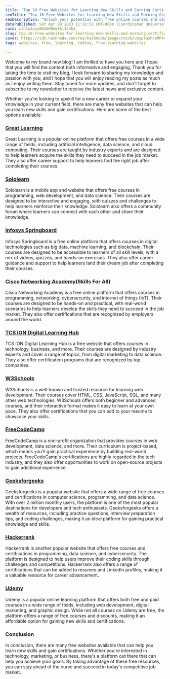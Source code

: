 ```yaml
---
title: "Top 10 Free Websites for Learning New Skills and Earning Certifications"
seoTitle: "Top 10 Free Websites for Learning New Skills and Earning Certification"
seoDescription: "Unlock your potential with free online courses and certifications! Discover top websites to learn new skills and advance your career."
datePublished: Sat Apr 29 2023 11:18:52 GMT+0000 (Coordinated Universal Time)
cuid: clh1w3pnx001609mmfkl134b3
slug: top-10-free-websites-for-learning-new-skills-and-earning-certifications
cover: https://cdn.hashnode.com/res/hashnode/image/stock/unsplash/eMP4sYPJ9x0/upload/37be19b99fc692acc654c3087bb63410.jpeg
tags: websites, free, learning, coding, free-learning-websites

---
```


Welcome to my brand new blog! I am thrilled to have you here and I hope that you will find the content both informative and engaging, Thank you for taking the time to visit my blog, I look forward to sharing my knowledge and passion with you, and I hope that you will enjoy reading my posts as much as I enjoy writing them. Stay tuned for more updates, and don't forget to subscribe to my newsletter to receive the latest news and exclusive content.

Whether you're looking to upskill for a new career or expand your knowledge in your current field, there are many free websites that can help you learn new skills and gain certifications. Here are some of the best options available:

### [**Great Learning**](https://www.mygreatlearning.com/)

Great Learning is a popular online platform that offers free courses in a wide range of fields, including artificial intelligence, data science, and cloud computing. Their courses are taught by industry experts and are designed to help learners acquire the skills they need to succeed in the job market. They also offer career support to help learners find the right job after completing their courses.

### [**Sololearn**](https://www.sololearn.com/)

Sololearn is a mobile app and website that offers free courses in programming, web development, and data science. Their courses are designed to be interactive and engaging, with quizzes and challenges to help learners reinforce their knowledge. Sololearn also offers a community forum where learners can connect with each other and share their knowledge.

### [**Infosys Springboard**](https://infyspringboard.onwingspan.com/web/en/login)

Infosys Springboard is a free online platform that offers courses in digital technologies such as big data, machine learning, and blockchain. Their courses are designed to be accessible to learners of all skill levels, with a mix of videos, quizzes, and hands-on exercises. They also offer career guidance and support to help learners land their dream job after completing their courses.

### [**Cisco Networking Academy**](https://skillsforall.com)**(Skills For All)**

Cisco Networking Academy is a free online platform that offers courses in programming, networking, cybersecurity, and internet of things (IoT). Their courses are designed to be hands-on and practical, with real-world scenarios to help learners develop the skills they need to succeed in the job market. They also offer certifications that are recognized by employers around the world.

### [**TCS iON Digital Learning Hub**](https://learning.tcsionhub.in/iDH/India/Products_detail/6765635)

TCS ION Digital Learning Hub is a free website that offers courses in technology, business, and more. Their courses are designed by industry experts and cover a range of topics, from digital marketing to data science. They also offer certification programs that are recognized by top companies.

### [**W3Schools**](https://www.w3schools.com/)

W3Schools is a well-known and trusted resource for learning web development. Their courses cover HTML, CSS, JavaScript, SQL, and many other web technologies. W3Schools offers both beginner and advanced courses, and their interactive format makes it easy to learn at your own pace. They also offer certifications that you can add to your resume to showcase your skills.

### [**FreeCodeCamp**](https://www.freecodecamp.org/)

FreeCodeCamp is a non-profit organization that provides courses in web development, data science, and more. Their curriculum is project-based, which means you'll gain practical experience by building real-world projects. FreeCodeCamp's certifications are highly regarded in the tech industry, and they also offer opportunities to work on open-source projects to gain additional experience.

### [**Geeksforgeeks**](https://www.geeksforgeeks.org/)

Geeksforgeeks is a popular website that offers a wide range of free courses and certifications in computer science, programming, and data science. With over 2 million monthly users, the platform is one of the most popular destinations for developers and tech enthusiasts. Geeksforgeeks offers a wealth of resources, including practice questions, interview preparation tips, and coding challenges, making it an ideal platform for gaining practical knowledge and skills.

### [**Hackerrank**](https://www.hackerrank.com/)

Hackerrank is another popular website that offers free courses and certifications in programming, data science, and cybersecurity. The platform is designed to help users improve their coding skills through challenges and competitions. Hackerrank also offers a range of certifications that can be added to resumes and LinkedIn profiles, making it a valuable resource for career advancement.

### [**Udemy**](https://www.udemy.com/)

Udemy is a popular online learning platform that offers both free and paid courses in a wide range of fields, including web development, digital marketing, and graphic design. While not all courses on Udemy are free, the platform offers a range of free courses and discounts, making it an affordable option for gaining new skills and certifications.

### **Conclusion**

In conclusion, there are many free websites available that can help you learn new skills and gain certifications. Whether you're interested in technology, marketing, or business, there's a platform out there that can help you achieve your goals. By taking advantage of these free resources, you can stay ahead of the curve and succeed in today's competitive job market.